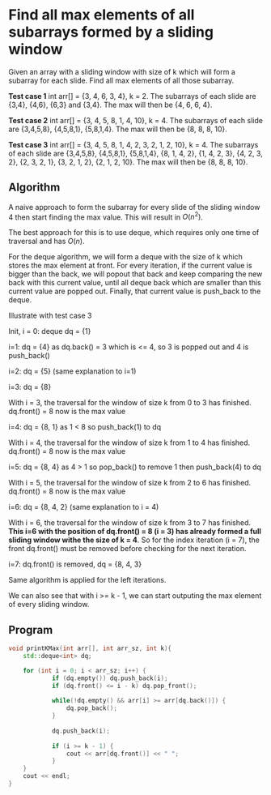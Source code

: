 # Find all max elements of all subarrays formed by a sliding window
Given an array with a sliding window with size of k which will form a subarray for each slide. Find all max elements of all those subarray.

**Test case 1**
int arr[] = {3, 4, 6, 3, 4}, k = 2. The subarrays of each slide are {3,4}, {4,6}, {6,3} and {3,4}. The max will then be {4, 6, 6, 4}.

**Test case 2**
int arr[] = {3, 4, 5, 8, 1, 4, 10}, k = 4. The subarrays of each slide are {3,4,5,8}, {4,5,8,1}, {5,8,1,4}. The max will then be {8, 8, 8, 10}.

**Test case 3**
int arr[] = {3, 4, 5, 8, 1, 4, 2, 3, 2, 1, 2, 10}, k = 4. The subarrays of each slide are {3,4,5,8}, {4,5,8,1}, {5,8,1,4}, {8, 1, 4, 2}, {1, 4, 2, 3}, {4, 2, 3, 2}, {2, 3, 2, 1}, {3, 2, 1, 2}, {2, 1, 2, 10}. The max will then be {8, 8, 8, 10}.

## Algorithm

A naive approach to form the subarray for every slide of the sliding window 4 then start finding the max value. This will result in ${O(n^2)}$.

The best approach for this is to use deque, which requires only one time of traversal and has ${O(n)}$.

For the deque algorithm, we will form a deque with the size of k which stores the max element at front. For every iteration, if the current value is bigger than the back, we will popout that back and keep comparing the new back with this current value, until all deque back which are smaller than this current value are popped out. Finally, that current value is push_back to the deque.

Illustrate with test case 3

Init, i = 0: deque dq = {1}

i=1: dq = {4} as dq.back() = 3 which is <= 4, so 3 is popped out and 4 is push_back()

i=2: dq = {5} (same explanation to i=1)

i=3: dq = {8}

With i = 3, the traversal for the window of size k from 0 to 3 has finished. dq.front() = 8 now is the max value

i=4: dq = {8, 1} as 1 < 8 so push_back(1) to dq

With i = 4, the traversal for the window of size k from 1 to 4 has finished. dq.front() = 8 now is the max value

i=5: dq = {8, 4} as 4 > 1 so pop_back() to remove 1 then push_back(4) to dq

With i = 5, the traversal for the window of size k from 2 to 6 has finished. dq.front() = 8 now is the max value

i=6: dq = {8, 4, 2} (same explanation to i = 4)

With i = 6, the traversal for the window of size k from 3 to 7 has finished. **This i=6 with the position of dq.front() = 8 (i = 3) has already formed a full sliding window withe the size of k = 4**. So for the index iteration (i = 7), the front dq.front() must be removed before checking for the next iteration.

i=7: dq.front() is removed, dq = {8, 4, 3}

Same algorithm is applied for the left iterations.

We can also see that with i >= k - 1, we can start outputing the max element of every sliding window.
## Program

```cpp
void printKMax(int arr[], int arr_sz, int k){
    std::deque<int> dq;

    for (int i = 0; i < arr_sz; i++) {
            if (dq.empty()) dq.push_back(i);
            if (dq.front() <= i - k) dq.pop_front();
            
            while(!dq.empty() && arr[i] >= arr[dq.back()]) {
                dq.pop_back();
            }
            
            dq.push_back(i);
            
            if (i >= k - 1) {
                cout << arr[dq.front()] << " ";
            }         
    }
    cout << endl;
}
```
